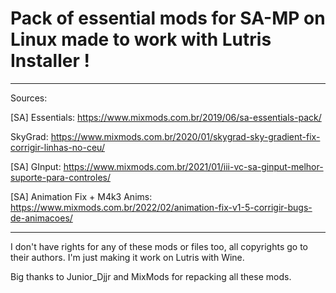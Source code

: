 # Pack of essential mods for SA-MP on Linux made to work with Lutris Installer !

-------------------------------------------------------------------------------------------------------------------------------------

Sources:

[SA] Essentials: https://www.mixmods.com.br/2019/06/sa-essentials-pack/

SkyGrad: https://www.mixmods.com.br/2020/01/skygrad-sky-gradient-fix-corrigir-linhas-no-ceu/

[SA] GInput: https://www.mixmods.com.br/2021/01/iii-vc-sa-ginput-melhor-suporte-para-controles/

[SA] Animation Fix + M4k3 Anims: https://www.mixmods.com.br/2022/02/animation-fix-v1-5-corrigir-bugs-de-animacoes/

-------------------------------------------------------------------------------------------------------------------------------------

I don't have rights for any of these mods or files too, all copyrights go to their authors. I'm just making it work on Lutris with Wine.

Big thanks to Junior_Djjr and MixMods for repacking all these mods.
